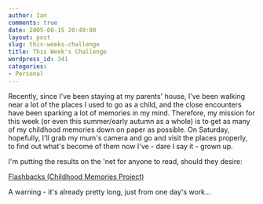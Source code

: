 ```yaml
---
author: Ian
comments: true
date: 2005-08-15 20:49:00
layout: post
slug: this-weeks-challenge
title: This Week's Challenge
wordpress_id: 341
categories:
- Personal
---
```


Recently, since I've been staying at my parents' house, I've been walking near a lot of the places I used to go as a child, and the close encounters have been sparking a lot of memories in my mind.  Therefore, my mission for this week (or even this summer/early autumn as a whole) is to get as many of my childhood memories down on paper as possible.  On Saturday, hopefully, I'll grab my mum's camera and go and visit the places properly, to find out what's become of them now I've - dare I say it - grown up.  

I'm putting the results on the 'net for anyone to read, should they desire:  

<a href="http://www.marmablue.co.uk/index.php?title=Flashbacks_(Childhood_Memories_Project)">Flashbacks (Childhood Memories Project)</a>  

A warning - it's already pretty long, just from one day's work...  


